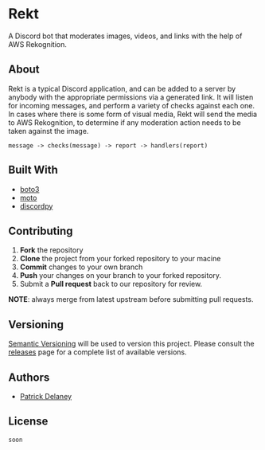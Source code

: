 Rekt
====

A Discord bot that moderates images, videos, and links with the help of
AWS Rekognition.


About
-----

Rekt is a typical Discord application, and can be added to a server by
anybody with the appropriate permissions via a generated link.  It will
listen for incoming messages, and perform a variety of checks against
each one.  In cases where there is some form of visual media, Rekt will
send the media to AWS Rekognition, to determine if any moderation action
needs to be taken against the image.

``` message -> checks(message) -> report -> handlers(report) ```

Built With
----------

* [boto3]()
* [moto]()
* [discordpy]()

Contributing
------------

 1. **Fork** the repository
 2. **Clone** the project from your forked repository to your macine
 3. **Commit** changes to your own branch
 4. **Push** your changes on your branch to your forked repository.
 5. Submit a **Pull request** back to our repository for review.

**NOTE**: always merge from latest upstream before submitting pull requests.

Versioning
----------

[Semantic Versioning](https://www.semver.org/) will be used to version this project.
Please consult the [releases](https://github.com/ptdel/Rekt/releases)
page for a complete list of available versions.

Authors
-------

* [Patrick Delaney](https://github.com/ptdel)

License
-------

`soon`